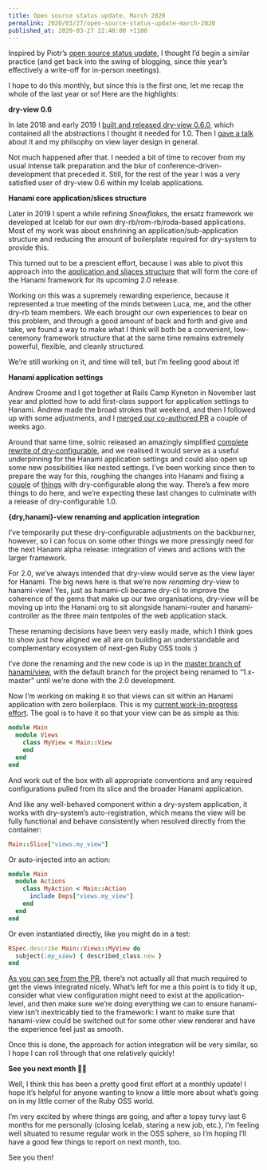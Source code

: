```yaml
---
title: Open source status update, March 2020
permalink: 2020/03/27/open-source-status-update-march-2020
published_at: 2020-03-27 22:48:00 +1100
---
```


Inspired by Piotr’s [open source status update][piotr], I thought I’d begin a similar practice (and get back into the swing of blogging, since thie year’s effectively a write-off for in-person meetings).

I hope to do this monthly, but since this is the first one, let me recap the whole of the last year or so! Here are the highlights:

[piotr]: https://solnic.codes/2020/03/02/open-source-status-update/

**dry-view 0.6**

In late 2018 and early 2019 I [built and released dry-view 0.6.0][dry-view-0.6], which contained all the abstractions I thought it needed for 1.0. Then I [gave a talk][dry-view-talk] about it and my philsophy on view layer design in general.

Not much happened after that. I needed a bit of time to recover from my usual intense talk preparation and the blur of conference-driven-development that preceded it. Still, for the rest of the year I was a very satisfied user of dry-view 0.6 within my Icelab applications.

[dry-view-0.6]: https://dry-rb.org/news/2019/02/12/dry-view-0-6-0-an-introductory-talk-and-plans-for-1-0/
[dry-view-talk]: https://www.icelab.com.au/notes/tim-talks-views-from-the-top

**Hanami core application/slices structure**

Later in 2019 I spent a while refining _Snowflakes_, the ersatz framework we developed at Icelab for our own dry-rb/rom-rb/roda-based applications. Most of my work was about enshrining an application/sub-application structure and reducing the amount of boilerplate required for dry-system to provide this.

This turned out to be a prescient effort, because I was able to pivot this approach into the [application and sliaces structure][hanami-application-pr] that will form the core of the Hanami framework for its upcoming 2.0 release.

Working on this was a supremely rewarding experience, because it represented a true meeting of the minds between Luca, me, and the other dry-rb team members. We each brought our own experiences to bear on this problem, and through a good amount of back and forth and give and take, we found a way to make what I think will both be a convenient, low-ceremony framework structure that at the same time remains extremely powerful, flexible, and cleanly structured.

We’re still working on it, and time will tell, but I’m feeling good about it!

[hanami-application-pr]: https://github.com/hanami/hanami/pull/1019

**Hanami application settings**

Andrew Croome and I got together at Rails Camp Kyneton in November last year and plotted how to add first-class support for application settings to Hanami. Andrew made the broad strokes that weekend, and then I followed up with some adjustments, and I [merged our co-authored PR][hanami-settings-pr] a couple of weeks ago.

Around that same time, solnic released an amazingly simplified [complete rewrite of dry-configurable][dry-configurable-rewrite-pr], and we realised it would serve as a useful underpinning for the Hanami application settings and could also open up some new possibilities like nested settings. I’ve been working since then to prepare the way for this, roughing the changes into Hanami and fixing a [couple][dry-configurable-pr-1] of [things][dry-configurable-pr-2] with dry-configurable along the way. There’s a few more things to do here, and we’re expecting these last changes to culminate with a release of dry-configurable 1.0.

[hanami-settings-pr]: https://github.com/hanami/hanami/pull/1029
[dry-configurable-rewrite-pr]: https://github.com/dry-rb/dry-configurable/pull/78
[dry-configurable-pr-1]: https://github.com/dry-rb/dry-configurable/pull/85
[dry-configurable-pr-2]: https://github.com/dry-rb/dry-configurable/pull/87

**{dry,hanami}-view renaming and application integration**

I’ve temporarily put these dry-configurable adjustments on the backburner, however, so I can focus on some other things we more pressingly need for the next Hanami alpha release: integration of views and actions with the larger framework.

For 2.0, we’ve always intended that dry-view would serve as the view layer for Hanami. The big news here is that we’re now _renaming_ dry-view to hanami-view! Yes, just as hanami-cli became dry-cli to improve the coherence of the gems that make up our two organisations, dry-view will be moving up into the Hanami org to sit alongside hanami-router and hanami-controller as the three main tentpoles of the web application stack.

These renaming decisions have been very easily made, which I think goes to show just how aligned we all are on building an understandable and complementary ecosystem of next-gen Ruby OSS tools :)

I’ve done the renaming and the new code is up in the [master branch of hanami/view][hanami-view-master], with the default branch for the project being renamed to “1.x-master” until we’re done with the 2.0 development.

Now I’m working on making it so that views can sit within an Hanami application with zero boilerplace. This is my [current work-in-progress effort][hanami-view-pr]. The goal is to have it so that your view can be as simple as this:

```ruby
module Main
  module Views
    class MyView < Main::View
    end
  end
end
```

And work out of the box with all appropriate conventions and any required configurations pulled from its slice and the broader Hanami application.

And like any well-behaved component within a dry-system application, it works with dry-system’s auto-registration, which means the view will be fully functional and behave consistently when resolved directly from the container:

```ruby
Main::Slice["views.my_view"]
```

Or auto-injected into an action:

```ruby
module Main
  module Actions
    class MyAction < Main::Action
      include Deps["views.my_view"]
    end
  end
end
```

Or even instantiated directly, like you might do in a test:

```ruby
RSpec.describe Main::Views::MyView do
  subject(:my_view) { described_class.new }
end
```

[As you can see from the PR][hanami-view-pr], there’s not actually all that much required to get the views integrated nicely. What’s left for me a this point is to tidy it up, consider what view configuration might need to exist at the application-level, and then make sure we’re doing everything we can to ensure hanami-view isn’t inextricably tied to the framework: I want to make sure that hanami-view could be switched out for some other view renderer and have the experience feel just as smooth.

Once this is done, the approach for action integration will be very similar, so I hope I can roll through that one relatively quickly!

[hanami-view-master]: https://github.com/hanami/view/tree/master
[hanami-view-pr]: https://github.com/hanami/view/pull/172/files

**See you next month 👋🏼**

Well, I think this has been a pretty good first effort at a monthly update! I hope it’s helpful for anyone wanting to know a little more about what’s going on in my little corner of the Ruby OSS world.

I’m very excited by where things are going, and after a topsy turvy last 6 months for me personally (closing Icelab, staring a new job, etc.), I’m feeling well situated to resume regular work in the OSS sphere, so I’m hoping I’ll have a good few things to report on next month, too.

See you then!
